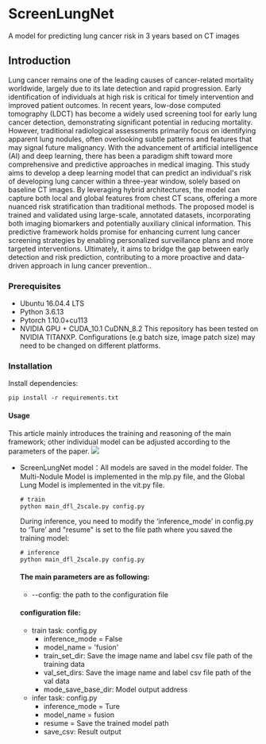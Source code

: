 # ScreenLungNet
A model for predicting lung cancer risk in 3 years based on CT images
## Introduction
Lung cancer remains one of the leading causes of cancer-related mortality worldwide, largely due to its late detection and rapid progression. Early identification of individuals at high risk is critical for timely intervention and improved patient outcomes. In recent years, low-dose computed tomography (LDCT) has become a widely used screening tool for early lung cancer detection, demonstrating significant potential in reducing mortality. However, traditional radiological assessments primarily focus on identifying apparent lung nodules, often overlooking subtle patterns and features that may signal future malignancy.
With the advancement of artificial intelligence (AI) and deep learning, there has been a paradigm shift toward more comprehensive and predictive approaches in medical imaging. This study aims to develop a deep learning model that can predict an individual's risk of developing lung cancer within a three-year window, solely based on baseline CT images. By leveraging hybrid architectures, the model can capture both local and global features from chest CT scans, offering a more nuanced risk stratification than traditional methods.
The proposed model is trained and validated using large-scale, annotated datasets, incorporating both imaging biomarkers and potentially auxiliary clinical information. This predictive framework holds promise for enhancing current lung cancer screening strategies by enabling personalized surveillance plans and more targeted interventions. Ultimately, it aims to bridge the gap between early detection and risk prediction, contributing to a more proactive and data-driven approach in lung cancer prevention..
### Prerequisites
- Ubuntu 16.04.4 LTS
- Python 3.6.13
- Pytorch 1.10.0+cu113
- NVIDIA GPU + CUDA_10.1 CuDNN_8.2
This repository has been tested on NVIDIA TITANXP. Configurations (e.g batch size, image patch size) may need to be changed on different platforms.

### Installation
Install dependencies:

```
pip install -r requirements.txt
```

#### Usage
This article mainly introduces the training and reasoning of the main framework; other individual model can be adjusted according to the parameters of the paper.
![](/Users/deepwise/Library/Containers/com.tencent.xinWeChat/Data/Library/Caches/com.tencent.xinWeChat/2.0b4.0.9/03bb467d72339b4a93f3c44b074fd6c8/dragImgTmp/WeChatdae6db8f0bab7ec665f808fa0dbfe678.png)
- ScreenLungNet model：All models are saved in the model folder. The Multi-Nodule Model is implemented in the mlp.py file, and the Global Lung Model is implemented in the vit.py file.
    ```
    # train 
    python main_dfl_2scale.py config.py
    ```
    During inference, you need to modify the ‘inference_mode’ in config.py to ‘Ture’ and "resume" is set to the file path where you saved the training model:
    ```
    # inference 
    python main_dfl_2scale.py config.py
    ```
    #### The main parameters are as following:
    - --config: the path to the configuration file
    #### configuration file:
    - train task: config.py
      - inference_mode = False
      - model_name = 'fusion'
      - train_set_dir: Save the image name and label csv file path of the training data
      - val_set_dirs: Save the image name and label csv file path of the val data
      - mode_save_base_dir: Model output address
    - infer task: config.py
      - inference_mode = Ture
      - model_name = fusion
      - resume = Save the trained model path
      - save_csv: Result output
      
